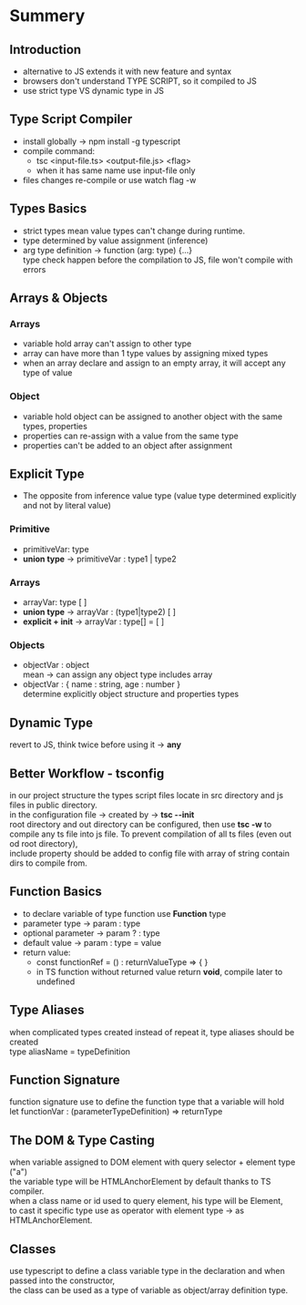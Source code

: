 # Summery

## Introduction

-  alternative to JS extends it with new feature and syntax
-  browsers don't understand TYPE SCRIPT, so it compiled to JS
-  use strict type VS dynamic type in JS

## Type Script Compiler

-  install globally -> npm install -g typescript
-  compile command:
   -  tsc \<input-file.ts> \<output-file.js> \<flag>
   -  when it has same name use input-file only
-  files changes re-compile or use watch flag -w

## Types Basics

-  strict types mean value types can't change during runtime.
-  type determined by value assignment (inference)
-  arg type definition -> function (arg: type) {...}  
   type check happen before the compilation to JS, file won't compile with errors

## Arrays & Objects

### Arrays

-  variable hold array can't assign to other type
-  array can have more than 1 type values by assigning mixed types
-  when an array declare and assign to an empty array, it will accept any type of value

### Object

-  variable hold object can be assigned to another object with the same types, properties
-  properties can re-assign with a value from the same type
-  properties can't be added to an object after assignment

## Explicit Type

-  The opposite from inference value type (value type determined explicitly and not by literal value)

### Primitive

-  primitiveVar: type
-  **union type** -> primitiveVar : type1 | type2

### Arrays

-  arrayVar: type [ ]
-  **union type** -> arrayVar : (type1|type2) [ ]
-  **explicit + init** -> arrayVar : type[] = [ ]

### Objects

-  objectVar : object  
   mean -> can assign any object type includes array
-  objectVar : { name : string, age : number }  
   determine explicitly object structure and properties types

## Dynamic Type

revert to JS, think twice before using it -> **any**

## Better Workflow - tsconfig

in our project structure the types script files locate in src directory and js files in public directory.  
in the configuration file -> created by -> **tsc --init**  
root directory and out directory can be configured, then use **tsc -w** to compile any ts file into js file.
To prevent compilation of all ts files (even out od root directory),  
include property should be added to config file with array of string contain dirs to compile from.

## Function Basics

-  to declare variable of type function use **Function** type
-  parameter type -> param : type
-  optional parameter -> param ? : type
-  default value -> param : type = value
-  return value:
   -  const functionRef = () : returnValueType => { }
   -  in TS function without returned value return **void**, compile later to undefined

## Type Aliases

when complicated types created instead of repeat it, type aliases should be created  
type aliasName = typeDefinition

## Function Signature

function signature use to define the function type that a variable will hold  
let functionVar : (parameterTypeDefinition) => returnType

## The DOM & Type Casting

when variable assigned to DOM element with query selector + element type ("a")  
the variable type will be HTMLAnchorElement by default thanks to TS compiler.  
when a class name or id used to query element, his type will be Element,  
to cast it specific type use as operator with element type -> as HTMLAnchorElement.

## Classes

use typescript to define a class variable type in the declaration and when passed into the constructor,  
 the class can be used as a type of variable as object/array definition type.
